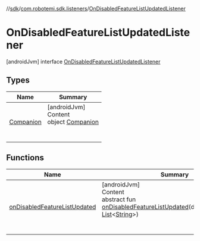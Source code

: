 //[sdk](../../../index.md)/[com.robotemi.sdk.listeners](../index.md)/[OnDisabledFeatureListUpdatedListener](index.md)



# OnDisabledFeatureListUpdatedListener  
 [androidJvm] interface [OnDisabledFeatureListUpdatedListener](index.md)   


## Types  
  
|  Name |  Summary | 
|---|---|
| <a name="com.robotemi.sdk.listeners/OnDisabledFeatureListUpdatedListener.Companion///PointingToDeclaration/"></a>[Companion](-companion/index.md)| <a name="com.robotemi.sdk.listeners/OnDisabledFeatureListUpdatedListener.Companion///PointingToDeclaration/"></a>[androidJvm]  <br>Content  <br>object [Companion](-companion/index.md)  <br><br><br>|


## Functions  
  
|  Name |  Summary | 
|---|---|
| <a name="com.robotemi.sdk.listeners/OnDisabledFeatureListUpdatedListener/onDisabledFeatureListUpdated/#kotlin.collections.List[kotlin.String]/PointingToDeclaration/"></a>[onDisabledFeatureListUpdated](on-disabled-feature-list-updated.md)| <a name="com.robotemi.sdk.listeners/OnDisabledFeatureListUpdatedListener/onDisabledFeatureListUpdated/#kotlin.collections.List[kotlin.String]/PointingToDeclaration/"></a>[androidJvm]  <br>Content  <br>abstract fun [onDisabledFeatureListUpdated](on-disabled-feature-list-updated.md)(disabledFeatureList: [List](https://kotlinlang.org/api/latest/jvm/stdlib/kotlin.collections/-list/index.html)<[String](https://kotlinlang.org/api/latest/jvm/stdlib/kotlin/-string/index.html)>)  <br><br><br>|

